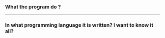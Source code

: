 ### What the program do ?

----

### In what programming language it is written? I want to know it all?
